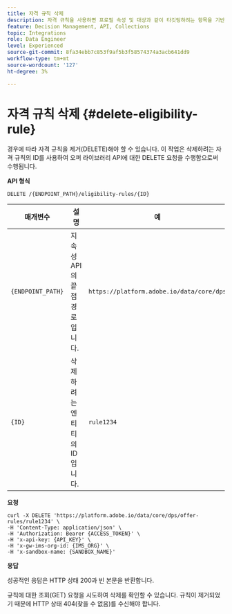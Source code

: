 ```yaml
---
title: 자격 규칙 삭제
description: 자격 규칙을 사용하면 프로필 속성 및 대상과 같이 타깃팅하려는 항목을 기반으로 적격 후보를 정의할 수 있습니다.
feature: Decision Management, API, Collections
topic: Integrations
role: Data Engineer
level: Experienced
source-git-commit: 8fa34ebb7c853f9af5b3f58574374a3acb641dd9
workflow-type: tm+mt
source-wordcount: '127'
ht-degree: 3%

---
```


# 자격 규칙 삭제 {#delete-eligibility-rule}

경우에 따라 자격 규칙을 제거(DELETE)해야 할 수 있습니다. 이 작업은 삭제하려는 자격 규칙의 ID를 사용하여 오퍼 라이브러리 API에 대한 DELETE 요청을 수행함으로써 수행됩니다.

**API 형식**

```http
DELETE /{ENDPOINT_PATH}/eligibility-rules/{ID}
```

| 매개변수 | 설명 | 예 |
| --------- | ----------- | ------- |
| `{ENDPOINT_PATH}` | 지속성 API의 끝점 경로입니다. | `https://platform.adobe.io/data/core/dps` |
| `{ID}` | 삭제하려는 엔티티의 ID입니다. | `rule1234` |

**요청**

```shell
curl -X DELETE 'https://platform.adobe.io/data/core/dps/offer-rules/rule1234' \
-H 'Content-Type: application/json' \
-H 'Authorization: Bearer {ACCESS_TOKEN}' \
-H 'x-api-key: {API_KEY}' \
-H 'x-gw-ims-org-id: {IMS_ORG}' \
-H 'x-sandbox-name: {SANDBOX_NAME}'
```

**응답**

성공적인 응답은 HTTP 상태 200과 빈 본문을 반환합니다.

규칙에 대한 조회(GET) 요청을 시도하여 삭제를 확인할 수 있습니다. 규칙이 제거되었기 때문에 HTTP 상태 404(찾을 수 없음)를 수신해야 합니다.
